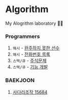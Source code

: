 # Algorithm

My Alogrithm laboratory 🐣🐣

### Programmers
1. `해시` - [완주하지 못한 선수](https://github.com/bominjang/Algorithm/blob/main/src/programmers/hash1.java)
2. `해시` - [전화번호 목록](https://github.com/bominjang/Algorithm/blob/main/src/programmers/hash2.java)
3. `스택/큐` - [주식문제](https://github.com/bominjang/Algorithm/blob/main/src/programmers/src3.java)
4. `스택/큐` - [기능 개발](https://github.com/bominjang/Algorithm/blob/main/src/programmers/src4.java)


### BAEKJOON

1. [사다리조작 15684](https://github.com/bominjang/Algorithm/blob/main/src/baekjoon/15684.java)
